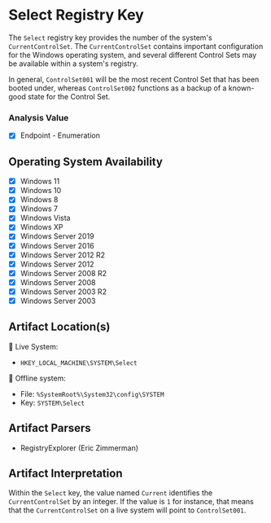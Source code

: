 # Select Registry Key
The `Select` registry key provides the number of the system's `CurrentControlSet`. The `CurrentControlSet` contains important configuration for the Windows operating system, and several different Control Sets may be available within a system's registry. 

In general, `ControlSet001` will be the most recent Control Set that has been booted under, whereas `ControlSet002` functions as a backup of a known-good state for the Control Set. 


### Analysis Value
 - [x] Endpoint - Enumeration

## Operating System Availability
 - [x] Windows 11
 - [x] Windows 10
 - [x] Windows 8
 - [x] Windows 7
 - [x] Windows Vista
 - [x] Windows XP
 - [x] Windows Server 2019
 - [x] Windows Server 2016
 - [x] Windows Server 2012 R2
 - [x] Windows Server 2012
 - [x] Windows Server 2008 R2
 - [x] Windows Server 2008
 - [x] Windows Server 2003 R2
 - [x] Windows Server 2003

## Artifact Location(s)
🔋 Live System:
- `HKEY_LOCAL_MACHINE\SYSTEM\Select`

🔌 Offline system:
- File: `%SystemRoot%\System32\config\SYSTEM`
- Key: `SYSTEM\Select`

## Artifact Parsers
 - RegistryExplorer (Eric Zimmerman)

## Artifact Interpretation
Within the `Select` key, the value named `Current` identifies the `CurrentControlSet` by an integer. If the value is `1` for instance, that means that the `CurrentControlSet` on a live system will point to `ControlSet001`. 